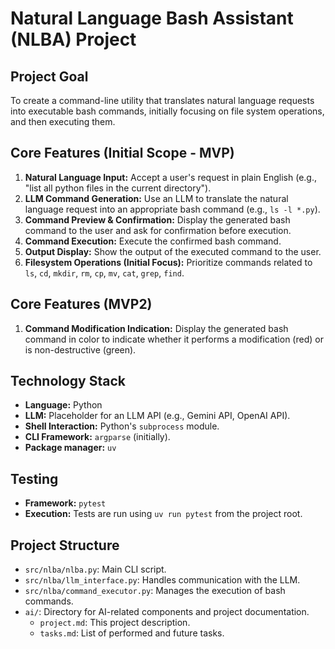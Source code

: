 # Natural Language Bash Assistant (NLBA) Project

## Project Goal
To create a command-line utility that translates natural language requests into executable bash commands, initially focusing on file system operations, and then executing them.

## Core Features (Initial Scope - MVP)
1.  **Natural Language Input:** Accept a user's request in plain English (e.g., "list all python files in the current directory").
2.  **LLM Command Generation:** Use an LLM to translate the natural language request into an appropriate bash command (e.g., `ls -l *.py`).
3.  **Command Preview & Confirmation:** Display the generated bash command to the user and ask for confirmation before execution.
4.  **Command Execution:** Execute the confirmed bash command.
5.  **Output Display:** Show the output of the executed command to the user.
6.  **Filesystem Operations (Initial Focus):** Prioritize commands related to `ls`, `cd`, `mkdir`, `rm`, `cp`, `mv`, `cat`, `grep`, `find`.

## Core Features (MVP2)
1. **Command Modification Indication:** Display the generated bash command in color to indicate whether it performs a modification (red) or is non-destructive (green).

## Technology Stack
*   **Language:** Python
*   **LLM:** Placeholder for an LLM API (e.g., Gemini API, OpenAI API).
*   **Shell Interaction:** Python's `subprocess` module.
*   **CLI Framework:** `argparse` (initially).
*   **Package manager:** `uv`

## Testing
*   **Framework:** `pytest`
*   **Execution:** Tests are run using `uv run pytest` from the project root.

## Project Structure
*   `src/nlba/nlba.py`: Main CLI script.
*   `src/nlba/llm_interface.py`: Handles communication with the LLM.
*   `src/nlba/command_executor.py`: Manages the execution of bash commands.
*   `ai/`: Directory for AI-related components and project documentation.
    *   `project.md`: This project description.
    *   `tasks.md`: List of performed and future tasks.

